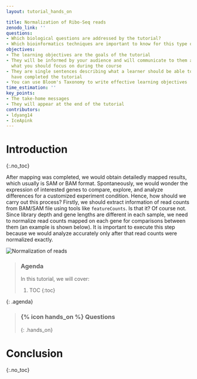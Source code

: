 ```yaml
---
layout: tutorial_hands_on

title: Normalization of Ribo-Seq reads
zenodo_link: ''
questions:
- Which biological questions are addressed by the tutorial?
- Which bioinformatics techniques are important to know for this type of data?
objectives:
- The learning objectives are the goals of the tutorial
- They will be informed by your audience and will communicate to them and to yourself
  what you should focus on during the course
- They are single sentences describing what a learner should be able to do once they
  have completed the tutorial
- You can use Bloom's Taxonomy to write effective learning objectives
time_estimation: ''
key_points:
- The take-home messages
- They will appear at the end of the tutorial
contributors:
- ldyang14
- IceApink
---
```



# Introduction
{:.no_toc}

<!-- This is a comment. -->

After mapping was completed, we would obtain detailedly mapped results, which usually is SAM or BAM format.  Spontaneously, we would wonder the expression of interested genes to compare, explore, and analyze differences for a customized experiment condition. Hence, how should we carry out this process? Firstly, we should extract information of read counts from BAM/SAM file using tools like `featureCounts`. Is that it? Of course not. Since library depth and gene lengths are different in each sample, we need to normalize read counts mapped on each gene for comparisons between them (an example is shown below). It is important to execute this step because we would analyze accurately only after that read counts were normalized exactly.

![Normalization of reads]( https://izabelcavassim.files.wordpress.com/2015/03/screenshot-from-2015-03-08-2245511.png "[Normalization of reads](https://izabelcavassim.files.wordpress.com/2015/03/screenshot-from-2015-03-08-2245511.png)")

> ### Agenda
>
> In this tutorial, we will cover:
>
> 1. TOC
> {:toc}
>
{: .agenda}









> ### {% icon hands_on %} Questions
>
> 
> 
>{: .hands_on}



# Conclusion
{:.no_toc}

